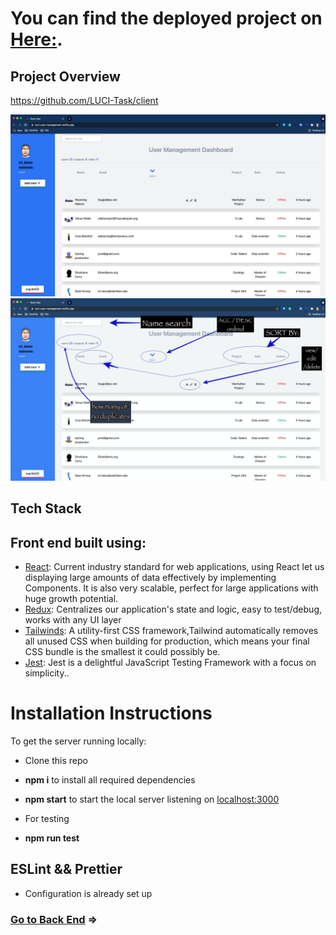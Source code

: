 
# You can find the deployed project on [Here:](https://luci-user-management.netlify.app/).

## Project Overview
https://github.com/LUCI-Task/client

![User management dashboard](project.jpg?raw=true)
![User management dashboard](projectEx.jpg?raw=true)

## Tech Stack

## Front end built using:

- [React](https://reactjs.org/): Current industry standard for web applications, using React let us displaying large amounts of data effectively by implementing Components. It is also very scalable, perfect for large applications with huge growth potential.
- [Redux](https://redux.js.org/): Centralizes our application's state and logic, easy to test/debug, works with any UI layer
- [Tailwinds](https://tailwindcss.com/): A utility-first CSS framework,Tailwind automatically removes all unused CSS when building for production, which means your final CSS bundle is the smallest it could possibly be.
- [Jest](https://jestjs.io/): Jest is a delightful JavaScript Testing Framework with a focus on simplicity..

# Installation Instructions

To get the server running locally:

- Clone this repo
- **npm i** to install all required dependencies
- **npm start** to start the local server listening on [localhost:3000](http://localhost:3000)

- For testing
- **npm run test** 

## ESLint && Prettier
- Configuration is already set up

### [Go to Back End](https://github.com/LUCI-Task/server) =>
